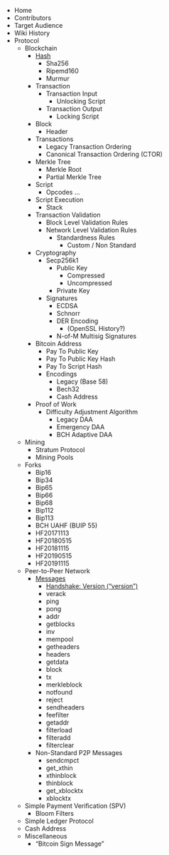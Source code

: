 -   Home
-   Contributors
-   Target Audience
-   Wiki History
-   Protocol
    -   Blockchain
	    -   [Hash](/protocol/blockchain/hash)
		    -   Sha256
			-   Ripemd160
			-   Murmur
	    -   Transaction
		    -   Transaction Input
			    -   Unlocking Script
		    -   Transaction Output
			    -   Locking Script
	    -   Block
		    -   Header
	    -   Transactions
		    -   Legacy Transaction Ordering
		    -   Canonical Transaction Ordering (CTOR)
	    -   Merkle Tree
		    -   Merkle Root
		    -   Partial Merkle Tree
	    -   Script
		    -   Opcodes
			       ...
	    -   Script Execution
		    -   Stack
	    -   Transaction Validation
		    -   Block Level Validation Rules
		    -   Network Level Validation Rules
			    -   Standardness Rules
				    -   Custom / Non Standard
	    -   Cryptography
		    -   Secp256k1
			    -   Public Key
				    -   Compressed
				    -   Uncompressed
			    -   Private Key
		    -   Signatures
			    -   ECDSA
			    -   Schnorr
			    -   DER Encoding
				    -   (OpenSSL History?)
			    -   N-of-M Multisig Signatures
	    -   Bitcoin Address
		    -   Pay To Public Key
			-   Pay To Public Key Hash
		    -   Pay To Script Hash
		    -   Encodings
			    -   Legacy (Base 58)
			    -   Bech32
			    -   Cash Address
	    -   Proof of Work
		    -   Difficulty Adjustment Algorithm
			    -   Legacy DAA
			    -   Emergency DAA
			    -   BCH Adaptive DAA
	-   Mining
		-   Stratum Protocol
	    -   Mining Pools
	-   Forks
	    -   Bip16
		-   Bip34
		-   Bip65
		-   Bip66
		-   Bip68
		-   Bip112
		-   Bip113
		-   BCH UAHF (BUIP 55)
		-   HF20171113
		-   HF20180515
		-   HF20181115
		-   HF20190515
		-   HF20191115
	-   Peer-to-Peer Network
		-   [Messages](/protocol/network/messages)
			-   [Handshake: Version (“version”)]([https://bitcoinprotocol.cash/protocol/network/messages/version](/protocol/network/messages/version))
			-   verack
			-   ping
			-   pong
			-   addr
			-   getblocks
			-   inv
			-   mempool
			-   getheaders
			-   headers
			-   getdata
			-   block
			-   tx
			-   merkleblock
			-   notfound
			-   reject
			-   sendheaders
			-   feefilter
			-   getaddr
			-   filterload
			-   filteradd
			-   filterclear
		-   Non-Standard P2P Messages
			-   sendcmpct
			-   get_xthin
			-   xthinblock
			-   thinblock
			-   get_xblocktx
			-   xblocktx
    -   Simple Payment Verification (SPV)
	    -   Bloom Filters
    -   Simple Ledger Protocol
    -   Cash Address
    -   Miscellaneous
	    -   “Bitcoin Sign Message”